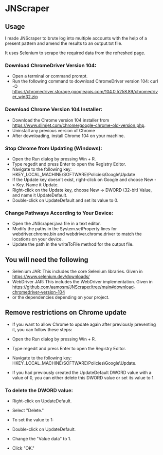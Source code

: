 # JNScraper




## Usage

I made JNScraper to brute log into multiple accounts with the help of a present pattern and amend the results to an output.txt file.

It uses Selenium to scrape the required data from the refreshed page.




### Download ChromeDriver Version 104:

- Open a terminal or command prompt.
- Run the following command to download ChromeDriver version 104:
curl -O https://chromedriver.storage.googleapis.com/104.0.5258.89/chromedriver_win32.zip


### Download Chrome Version 104 Installer:

- Download the Chrome version 104 installer from https://www.slimjet.com/chrome/google-chrome-old-version.php.
- Uninstall any previous version of Chrome
- After downloading, install Chrome 104 on your machine.



### Stop Chrome from Updating (Windows):

- Open the Run dialog by pressing Win + R.
- Type regedit and press Enter to open the Registry Editor.
- Navigate to the following key:
HKEY_LOCAL_MACHINE\SOFTWARE\Policies\Google\Update
- If the Update key doesn't exist, right-click on Google and choose New -> Key. Name it Update.
- Right-click on the Update key, choose New -> DWORD (32-bit) Value, and name it UpdateDefault.
- Double-click on UpdateDefault and set its value to 0.



### Change Pathways According to Your Device:

- Open the JNScraper.java file in a text editor.
- Modify the paths in the System.setProperty lines for webdriver.chrome.bin and webdriver.chrome.driver to match the locations on your device.
- Update the path in the writeToFile method for the output file.




## You will need the following 

- Selenium JAR: This includes the core Selenium libraries. Given in https://www.selenium.dev/downloads/
- WebDriver JAR: This includes the WebDriver implementation. Given in https://github.com/aamosm/JNScraper/tree/main#download-chromedriver-version-104
- or the dependencies depending on your project.




## Remove restrictions on Chrome update

- If you want to allow Chrome to update again after previously preventing it, you can follow these steps:

- Open the Run dialog by pressing Win + R.
- Type regedit and press Enter to open the Registry Editor.
- Navigate to the following key: HKEY_LOCAL_MACHINE\SOFTWARE\Policies\Google\Update.
- If you had previously created the UpdateDefault DWORD value with a value of 0, you can either delete this DWORD value or set its value to 1.

### To delete the DWORD value:

- Right-click on UpdateDefault.
- Select "Delete."
- To set the value to 1:

- Double-click on UpdateDefault.
- Change the "Value data" to 1.
- Click "OK."
